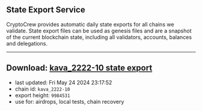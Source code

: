 ## State Export Service
CryptoCrew provides automatic daily state exports for all chains we validate. State export files can be used as genesis files and are a snapshot of the current blockchain state, including all validators, accounts, balances and delegations.

---
**Download: [kava_2222-10 state export](https://dl-eu2.ccvalidators.com/SERVICE/kava/kava_2222-10_export_9984531.json)**
---

- last updated: Fri May 24 2024 23:17:52
- chain id: `kava_2222-10`
- export height: `9984531`
- use for: airdrops, local tests, chain recovery
